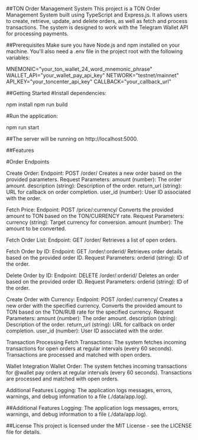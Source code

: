 ##TON Order Management System
This project is a TON Order Management System built using TypeScript and Express.js. It allows users to create, retrieve, update, and delete orders, as well as fetch and process transactions. The system is designed to work with the Telegram Wallet API for processing payments.

##Prerequisites
Make sure you have Node.js and npm installed on your machine. You'll also need a .env file in the project root with the following variables:

MNEMONIC="your_ton_wallet_24_word_mnemonic_phrase"
WALLET_API="your_wallet_pay_api_key"
NETWORK="testnet/mainnet"
API_KEY="your_toncenter_api_key"
CALLBACK="your_callback_url"

##Getting Started
#Install dependencies:

npm install
npm run build

#Run the application:

npm run start

##The server will be running on http://localhost:5000.

##Features

#Order Endpoints


Create Order:
Endpoint: POST /order/
Creates a new order based on the provided parameters.
Request Parameters:
amount (number): The order amount.
description (string): Description of the order.
return_url (string): URL for callback on order completion.
user_id (number): User ID associated with the order.


Fetch Price:
Endpoint: POST /price/:currency/
Converts the provided amount to TON based on the TON/CURRENCY rate.
Request Parameters:
currency (string): Target currency for conversion.
amount (number): The amount to be converted.

Fetch Order List:
Endpoint: GET /order/
Retrieves a list of open orders.

Fetch Order by ID:
Endpoint: GET /order/:orderid/
Retrieves order details based on the provided order ID.
Request Parameters:
orderid (string): ID of the order.

Delete Order by ID:
Endpoint: DELETE /order/:orderid/
Deletes an order based on the provided order ID.
Request Parameters:
orderid (string): ID of the order.

Create Order with Currency:
Endpoint: POST /order/:currency/
Creates a new order with the specified currency. Converts the provided amount to TON based on the TON/RUB rate for the specified currency.
Request Parameters:
amount (number): The order amount.
description (string): Description of the order.
return_url (string): URL for callback on order completion.
user_id (number): User ID associated with the order.

Transaction Processing
Fetch Transactions:
The system fetches incoming transactions for open orders at regular intervals (every 60 seconds).
Transactions are processed and matched with open orders.

Wallet Integration
Wallet Order:
The system fetches incoming transactions for @wallet pay orders at regular intervals (every 60 seconds).
Transactions are processed and matched with open orders.

Additional Features
Logging:
The application logs messages, errors, warnings, and debug information to a file (./data/app.log).

##Additional Features
Logging:
The application logs messages, errors, warnings, and debug information to a file (./data/app.log).

##License
This project is licensed under the MIT License - see the LICENSE file for details.